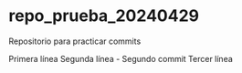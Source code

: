 # repo_prueba_20240429
Repositorio para practicar commits

Primera línea
Segunda línea - Segundo commit
Tercer línea

